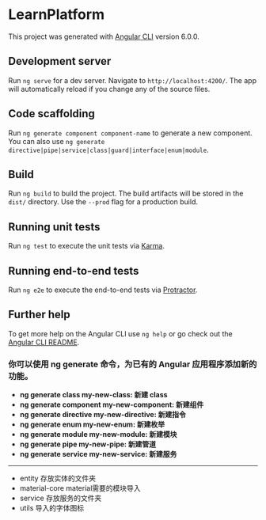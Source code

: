 # LearnPlatform

This project was generated with [Angular CLI](https://github.com/angular/angular-cli) version 6.0.0.

## Development server

Run `ng serve` for a dev server. Navigate to `http://localhost:4200/`. The app will automatically reload if you change any of the source files.

## Code scaffolding

Run `ng generate component component-name` to generate a new component. You can also use `ng generate directive|pipe|service|class|guard|interface|enum|module`.

## Build

Run `ng build` to build the project. The build artifacts will be stored in the `dist/` directory. Use the `--prod` flag for a production build.

## Running unit tests

Run `ng test` to execute the unit tests via [Karma](https://karma-runner.github.io).

## Running end-to-end tests

Run `ng e2e` to execute the end-to-end tests via [Protractor](http://www.protractortest.org/).

## Further help

To get more help on the Angular CLI use `ng help` or go check out the [Angular CLI README](https://github.com/angular/angular-cli/blob/master/README.md).

### 你可以使用 ng generate 命令，为已有的 Angular 应用程序添加新的功能。
- **ng generate class my-new-class: 新建 class**
- **ng generate component my-new-component: 新建组件**
- **ng generate directive my-new-directive: 新建指令**
- **ng generate enum my-new-enum: 新建枚举**
- **ng generate module my-new-module: 新建模块**
- **ng generate pipe my-new-pipe: 新建管道**
- **ng generate service my-new-service: 新建服务**

---

-  entity  存放实体的文件夹
-  material-core material需要的模块导入
-  service 存放服务的文件夹
-  utils 导入的字体图标


